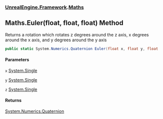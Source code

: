 ### [UnrealEngine.Framework](./UnrealEngine-Framework.md 'UnrealEngine.Framework').[Maths](./Maths.md 'UnrealEngine.Framework.Maths')
## Maths.Euler(float, float, float) Method
Returns a rotation which rotates z degrees around the z axis, x degrees around the x axis, and y degrees around the y axis  
```csharp
public static System.Numerics.Quaternion Euler(float x, float y, float z);
```
#### Parameters
<a name='UnrealEngine-Framework-Maths-Euler(float_float_float)-x'></a>
`x` [System.Single](https://docs.microsoft.com/en-us/dotnet/api/System.Single 'System.Single')  
  
<a name='UnrealEngine-Framework-Maths-Euler(float_float_float)-y'></a>
`y` [System.Single](https://docs.microsoft.com/en-us/dotnet/api/System.Single 'System.Single')  
  
<a name='UnrealEngine-Framework-Maths-Euler(float_float_float)-z'></a>
`z` [System.Single](https://docs.microsoft.com/en-us/dotnet/api/System.Single 'System.Single')  
  
#### Returns
[System.Numerics.Quaternion](https://docs.microsoft.com/en-us/dotnet/api/System.Numerics.Quaternion 'System.Numerics.Quaternion')  

